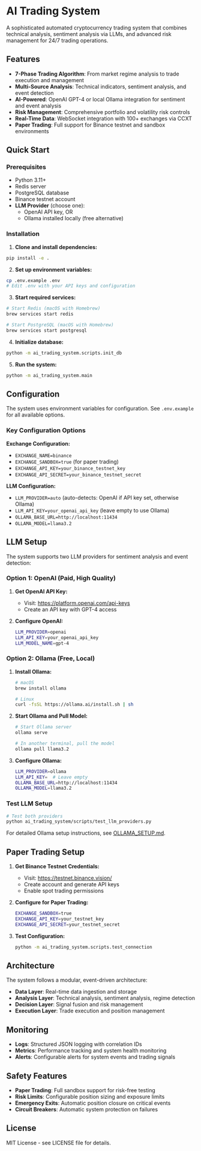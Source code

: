 # AI Trading System

A sophisticated automated cryptocurrency trading system that combines technical analysis, sentiment analysis via LLMs, and advanced risk management for 24/7 trading operations.

## Features

- **7-Phase Trading Algorithm**: From market regime analysis to trade execution and management
- **Multi-Source Analysis**: Technical indicators, sentiment analysis, and event detection
- **AI-Powered**: OpenAI GPT-4 or local Ollama integration for sentiment and event analysis
- **Risk Management**: Comprehensive portfolio and volatility risk controls
- **Real-Time Data**: WebSocket integration with 100+ exchanges via CCXT
- **Paper Trading**: Full support for Binance testnet and sandbox environments

## Quick Start

### Prerequisites

- Python 3.11+
- Redis server
- PostgreSQL database
- Binance testnet account
- **LLM Provider** (choose one):
  - OpenAI API key, OR
  - Ollama installed locally (free alternative)

### Installation

1. **Clone and install dependencies:**
```bash
pip install -e .
```

2. **Set up environment variables:**
```bash
cp .env.example .env
# Edit .env with your API keys and configuration
```

3. **Start required services:**
```bash
# Start Redis (macOS with Homebrew)
brew services start redis

# Start PostgreSQL (macOS with Homebrew)
brew services start postgresql
```

4. **Initialize database:**
```bash
python -m ai_trading_system.scripts.init_db
```

5. **Run the system:**
```bash
python -m ai_trading_system.main
```

## Configuration

The system uses environment variables for configuration. See `.env.example` for all available options.

### Key Configuration Options

**Exchange Configuration:**
- `EXCHANGE_NAME=binance`
- `EXCHANGE_SANDBOX=true` (for paper trading)
- `EXCHANGE_API_KEY=your_binance_testnet_key`
- `EXCHANGE_API_SECRET=your_binance_testnet_secret`

**LLM Configuration:**
- `LLM_PROVIDER=auto` (auto-detects: OpenAI if API key set, otherwise Ollama)
- `LLM_API_KEY=your_openai_api_key` (leave empty to use Ollama)
- `OLLAMA_BASE_URL=http://localhost:11434`
- `OLLAMA_MODEL=llama3.2`

## LLM Setup

The system supports two LLM providers for sentiment analysis and event detection:

### Option 1: OpenAI (Paid, High Quality)

1. **Get OpenAI API Key:**
   - Visit: https://platform.openai.com/api-keys
   - Create an API key with GPT-4 access

2. **Configure OpenAI:**
   ```bash
   LLM_PROVIDER=openai
   LLM_API_KEY=your_openai_api_key
   LLM_MODEL_NAME=gpt-4
   ```

### Option 2: Ollama (Free, Local)

1. **Install Ollama:**
   ```bash
   # macOS
   brew install ollama
   
   # Linux
   curl -fsSL https://ollama.ai/install.sh | sh
   ```

2. **Start Ollama and Pull Model:**
   ```bash
   # Start Ollama server
   ollama serve
   
   # In another terminal, pull the model
   ollama pull llama3.2
   ```

3. **Configure Ollama:**
   ```bash
   LLM_PROVIDER=ollama
   LLM_API_KEY=  # Leave empty
   OLLAMA_BASE_URL=http://localhost:11434
   OLLAMA_MODEL=llama3.2
   ```

### Test LLM Setup

```bash
# Test both providers
python ai_trading_system/scripts/test_llm_providers.py
```

For detailed Ollama setup instructions, see [OLLAMA_SETUP.md](OLLAMA_SETUP.md).

## Paper Trading Setup

1. **Get Binance Testnet Credentials:**
   - Visit: https://testnet.binance.vision/
   - Create account and generate API keys
   - Enable spot trading permissions

2. **Configure for Paper Trading:**
   ```bash
   EXCHANGE_SANDBOX=true
   EXCHANGE_API_KEY=your_testnet_key
   EXCHANGE_API_SECRET=your_testnet_secret
   ```

3. **Test Configuration:**
   ```bash
   python -m ai_trading_system.scripts.test_connection
   ```

## Architecture

The system follows a modular, event-driven architecture:

- **Data Layer**: Real-time data ingestion and storage
- **Analysis Layer**: Technical analysis, sentiment analysis, regime detection
- **Decision Layer**: Signal fusion and risk management
- **Execution Layer**: Trade execution and position management

## Monitoring

- **Logs**: Structured JSON logging with correlation IDs
- **Metrics**: Performance tracking and system health monitoring
- **Alerts**: Configurable alerts for system events and trading signals

## Safety Features

- **Paper Trading**: Full sandbox support for risk-free testing
- **Risk Limits**: Configurable position sizing and exposure limits
- **Emergency Exits**: Automatic position closure on critical events
- **Circuit Breakers**: Automatic system protection on failures

## License

MIT License - see LICENSE file for details.